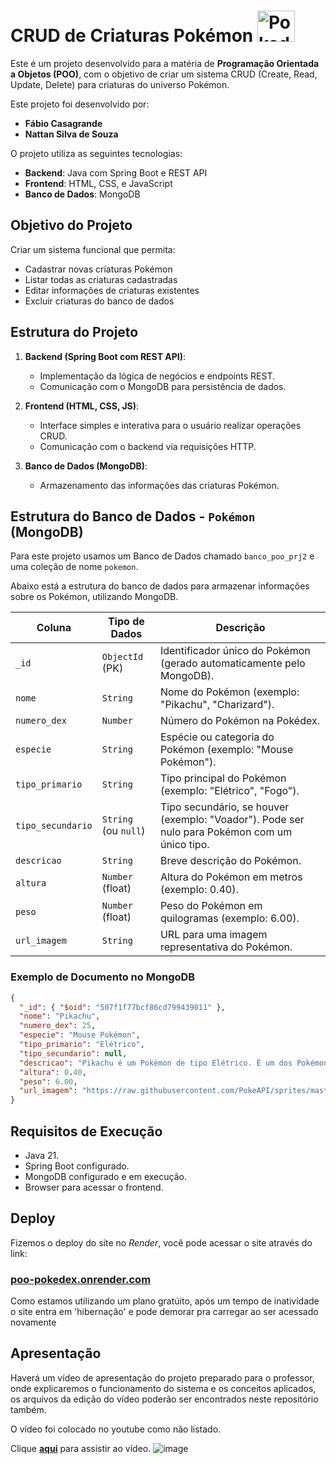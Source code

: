 # CRUD de Criaturas Pokémon <img src="https://github.com/user-attachments/assets/d3166429-7685-4e0d-8dd1-7165f4ea574d" alt="Pokedex" width="60" height="50">


Este é um projeto desenvolvido para a matéria de **Programação Orientada a Objetos (POO)**, com o objetivo de criar um sistema CRUD (Create, Read, Update, Delete) para criaturas do universo Pokémon. 

Este projeto foi desenvolvido por:

- **Fábio Casagrande**
- **Nattan Silva de Souza**

O projeto utiliza as seguintes tecnologias:

- **Backend**: Java com Spring Boot e REST API
- **Frontend**: HTML, CSS, e JavaScript
- **Banco de Dados**: MongoDB

## Objetivo do Projeto

Criar um sistema funcional que permita:

- Cadastrar novas criaturas Pokémon
- Listar todas as criaturas cadastradas
- Editar informações de criaturas existentes
- Excluir criaturas do banco de dados

## Estrutura do Projeto

1. **Backend (Spring Boot com REST API)**:
   - Implementação da lógica de negócios e endpoints REST.
   - Comunicação com o MongoDB para persistência de dados.

2. **Frontend (HTML, CSS, JS)**:
   - Interface simples e interativa para o usuário realizar operações CRUD.
   - Comunicação com o backend via requisições HTTP.

3. **Banco de Dados (MongoDB)**:
   - Armazenamento das informações das criaturas Pokémon.

## Estrutura do Banco de Dados - `Pokémon` (MongoDB)
Para este projeto usamos um Banco de Dados chamado `banco_poo_prj2` e uma coleção de nome `pokemon`.

Abaixo está a estrutura do banco de dados para armazenar informações sobre os Pokémon, utilizando MongoDB. 

| **Coluna**       | **Tipo de Dados**           | **Descrição**                                                                 |
|-------------------|-----------------------------|-------------------------------------------------------------------------------|
| `_id`             | `ObjectId` (PK)             | Identificador único do Pokémon (gerado automaticamente pelo MongoDB).         |
| `nome`           | `String`                    | Nome do Pokémon (exemplo: "Pikachu", "Charizard").                           |
| `numero_dex`     | `Number`                    | Número do Pokémon na Pokédex.                                                |
| `especie`        | `String`                    | Espécie ou categoria do Pokémon (exemplo: "Mouse Pokémon").                  |
| `tipo_primario`  | `String`                    | Tipo principal do Pokémon (exemplo: "Elétrico", "Fogo").                     |
| `tipo_secundario`| `String` (ou `null`)        | Tipo secundário, se houver (exemplo: "Voador"). Pode ser nulo para Pokémon com um único tipo. |
| `descricao`      | `String`                    | Breve descrição do Pokémon.                                                  |
| `altura`         | `Number` (float)            | Altura do Pokémon em metros (exemplo: 0.40).                                 |
| `peso`           | `Number` (float)            | Peso do Pokémon em quilogramas (exemplo: 6.00).                              |
| `url_imagem`     | `String`                    | URL para uma imagem representativa do Pokémon.                               | 

### Exemplo de Documento no MongoDB

```json
{
  "_id": { "$oid": "507f1f77bcf86cd799439011" },
  "nome": "Pikachu",
  "numero_dex": 25,
  "especie": "Mouse Pokémon",
  "tipo_primario": "Elétrico",
  "tipo_secundario": null,
  "descricao": "Pikachu é um Pokémon de tipo Elétrico. É um dos Pokémon mais conhecidos e é a mascote da franquia.",
  "altura": 0.40,
  "peso": 6.00,
  "url_imagem": "https://raw.githubusercontent.com/PokeAPI/sprites/master/sprites/pokemon/25.png"
}
```

## Requisitos de Execução

- Java 21.
- Spring Boot configurado.
- MongoDB configurado e em execução.
- Browser para acessar o frontend.

## Deploy
Fizemos o deploy do site no *Render*, você pode acessar o site através do link:
### [poo-pokedex.onrender.com](https://poo-pokedex.onrender.com/)
Como estamos utilizando um plano gratúito, após um tempo de inatividade o site entra em 'hibernação' e pode demorar pra carregar ao ser acessado novamente

## Apresentação

Haverá um vídeo de apresentação do projeto preparado para o professor, onde explicaremos o funcionamento do sistema e os conceitos aplicados, os arquivos da edição do vídeo poderão ser encontrados neste repositório também.

O vídeo foi colocado no youtube como não listado.

Clique **[aqui](https://youtu.be/s0onRcG4fYk)** para assistir ao vídeo.
![image](https://github.com/user-attachments/assets/9ea94059-48b0-4654-88a4-6b3c00cc7c73)
